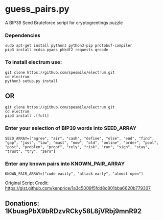 # guess_pairs.py 
A BIP39 Seed Bruteforce script for cryptogreetings puzzle

### Dependencies
```
sudo apt-get install python3 python3-pip protobuf-compiler
pip3 install ecdsa pyaes pbkdf2 requests qrcode
```
### To install electrum use:
```
git clone https://github.com/spesmilo/electrum.git
cd electrum
python3 setup.py install 
```
## OR 

```
git clone https://github.com/spesmilo/electrum.git
cd electrum
pip3 install .[full]
```

### Enter your selection of BIP39 words into SEED_ARRAY
```
SEED_ARRAY=["agree", "air", "cash", "define", "else", "end", "find", "gap", "just", "law", "must", "now", "old", "online", "order", "pool", "post", "problem", "proof", "rely", "risk", "run", "sign", "stay", "trust", "try", "zero"]
```

### Enter any known pairs into KNOWN_PAIR_ARRAY
```
KNOWN_PAIR_ARRAY=["code easily", "attack early", "almost open"]
```

Original Script Credit: https://gist.github.com/kenprice/1a3c5009f5fdd8c801bba6620b779307

## Donations: 1KbuagPbX9bRDzvRCky58L8jVRbj9mnR92
